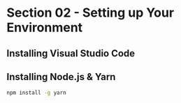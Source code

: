 # Section 02 - Setting up Your Environment

## Installing Visual Studio Code

## Installing Node.js & Yarn

```bash
npm install -g yarn
```